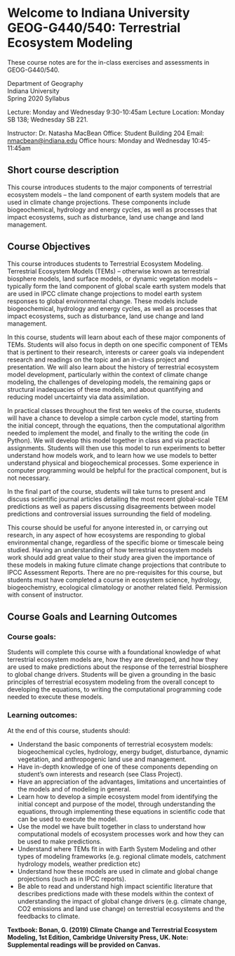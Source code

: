 # Welcome to Indiana University GEOG-G440/540:           Terrestrial Ecosystem Modeling

These course notes are for the in-class exercises and assessments in GEOG-G440/540.

Department of Geography  
Indiana University  
Spring 2020 Syllabus  

Lecture: Monday and Wednesday 9:30-10:45am
Lecture Location: Monday SB 138; Wednesday SB 221.

Instructor: Dr. Natasha MacBean
Office: Student Building 204
Email: nmacbean@indiana.edu
Office hours: Monday and Wednesday 10:45-11:45am

## Short course description

This course introduces students to the major components of terrestrial ecosystem models – the land component of earth system models that are used in climate change projections. These components include biogeochemical, hydrology and energy cycles, as well as processes that impact ecosystems, such as disturbance, land use change and land management.

 
## Course Objectives

This course introduces students to Terrestrial Ecosystem Modeling. Terrestrial Ecosystem Models (TEMs) – otherwise known as terrestrial biosphere models, land surface models, or dynamic vegetation models – typically form the land component of global scale earth system models that are used in IPCC climate change projections to model earth system responses to global environmental change. These models include biogeochemical, hydrology and energy cycles, as well as processes that impact ecosystems, such as disturbance, land use change and land management.

In this course, students will learn about each of these major components of TEMs. Students will also focus in depth on one specific component of TEMs that is pertinent to their research, interests or career goals via independent research and readings on the topic and an in-class project and presentation. We will also learn about the history of terrestrial ecosystem model development, particularly within the context of climate change modeling, the challenges of developing models, the remaining gaps or structural inadequacies of these models, and about quantifying and reducing model uncertainty via data assimilation.

In practical classes throughout the first ten weeks of the course, students will have a chance to develop a simple carbon cycle model, starting from the initial concept, through the equations, then the computational algorithm needed to implement the model, and finally to the writing the code (in Python). We will develop this model together in class and via practical assignments. Students will then use this model to run experiments to better understand how models work, and to learn how we use models to better understand physical and biogeochemical processes. Some experience in computer programming would be helpful for the practical component, but is not necessary.

In the final part of the course, students will take turns to present and discuss scientific journal articles detailing the most recent global-scale TEM predictions as well as papers discussing disagreements between model predictions and controversial issues surrounding the field of modeling.

This course should be useful for anyone interested in, or carrying out research, in any aspect of how ecosystems are responding to global environmental change, regardless of the specific biome or timescale being studied. Having an understanding of how terrestrial ecosystem models work should add great value to their study area given the importance of these models in making future climate change projections that contribute to IPCC Assessment Reports. There are no pre-requisites for this course, but students must have completed a course in ecosystem science, hydrology, biogeochemistry, ecological climatology or another related field. Permission with consent of instructor.

 
## Course Goals and Learning Outcomes

### Course goals:

Students will complete this course with a foundational knowledge of what terrestrial ecosystem models are, how they are developed, and how they are used to make predictions about the response of the terrestrial biosphere to global change drivers. Students will be given a grounding in the basic principles of terrestrial ecosystem modeling from the overall concept to developing the equations, to writing the computational programming code needed to execute these models.

### Learning outcomes:

At the end of this course, students should:
- Understand the basic components of terrestrial ecosystem models: biogeochemical cycles, hydrology, energy budget, disturbance, dynamic vegetation, and anthropogenic land use and management.
- Have in-depth knowledge of one of these components depending on student’s own interests and research (see Class Project).
- Have an appreciation of the advantages, limitations and uncertainties of the models and of modeling in general.
- Learn how to develop a simple ecosystem model from identifying the initial concept and purpose of the model, through understanding the equations, through implementing these equations in scientific code that can be used to execute the model.
- Use the model we have built together in class to understand how computational models of ecosystem processes work and how they can be used to make predictions.
- Understand where TEMs fit in with Earth System Modeling and other types of modeling frameworks (e.g. regional climate models, catchment hydrology models, weather prediction etc)
- Understand how these models are used in climate and global change projections (such as in IPCC reports).
- Be able to read and understand high impact scientific literature that describes predictions made with these models within the context of understanding the impact of global change drivers (e.g. climate change, CO2 emissions and land use change) on terrestrial ecosystems and the feedbacks to climate.
 

**Textbook: Bonan, G. (2019) Climate Change and Terrestrial Ecosystem Modeling, 1st Edition, Cambridge University Press, UK. Note: Supplemental readings will be provided on Canvas.**
